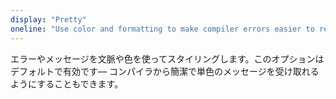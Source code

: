 ```yaml
---
display: "Pretty"
oneline: "Use color and formatting to make compiler errors easier to read"
---
```


エラーやメッセージを文脈や色を使ってスタイリングします。このオプションはデフォルトで有効です&mdash;
コンパイラから簡潔で単色のメッセージを受け取れるようにすることもできます。
